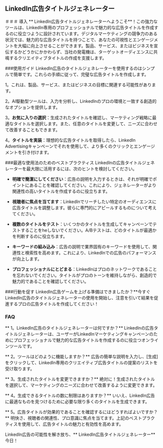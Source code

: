 ## LinkedIn広告タイトルジェネレーター

＃＃＃ 導入
** LinkedIn広告タイトルジェネレーターへようこそ**！この強力なツールは、LinkedIn専用のプロフェッショナルで魅力的な広告タイトルを作成するのに役立つように設計されています。デジタルマーケティングの競争力のある状況では、魅力的な広告タイトルを持つことで、あなたの可視性とエンゲージメントを大幅に向上させることができます。製品、サービス、またはビジネスを宣伝するかどうかにかかわらず、当社の発電機は、ターゲットオーディエンスに共鳴するクリエイティブタイトルの作成を支援します。

###使用ガイド
LinkedIn広告のタイトルジェネレーターを使用するのはシンプルで簡単です。これらの手順に従って、完璧な広告タイトルを作成します。

1。これは、製品、サービス、またはビジネスの目標に関連する可能性があります。

2。AI駆動型ツールは、入力を分析し、LinkedInのプロの環境と一致する創造的なオプションを提供します。

3。**お気に入りの選択**：生成されたタイトルを確認し、マーケティング戦略に最適なタイトルを選択します。また、任意のタイトルを変更して、ニーズに合わせて改善することもできます。

4。**タイトルを実装**：理想的な広告タイトルを取得したら、LinkedIn Advertisingキャンペーンでそれを使用して、より多くのクリックとエンゲージメントを引き付けます。

###最適な使用法のためのベストプラクティス
LinkedInの広告タイトルジェネレーターを最大限に活用するには、次のヒントを検討してください。

-  **明確で簡潔にしてください**：広告の説明を入力するときは、それが明確でポイントにあることを確認してください。これにより、ジェネレーターがより関連性の高いタイトルを作成するのに役立ちます。

-  **視聴者に焦点を当てます**：LinkedInでリーチしたい特定のオーディエンスに広告タイトルを調整します。彼らに専門的にアピールするものについて考えてください。

-  **複数のタイトルをテスト**：いくつかのタイトルを生成してキャンペーンでテストすることをheしないでください。A/Bテストは、どのタイトルが最適かを判断するのに役立ちます。

-  **キーワードの組み込み**：広告の説明で業界固有のキーワードを使用して、関連性と検索性を高めます。これにより、LinkedInでの広告のパフォーマンスが向上します。

-  **プロフェッショナルにとどまる**：LinkedInはプロのネットワークであることを忘れないでください。タイトルがプロのトーンを維持しながら、創造的で魅力的であることを確認してください。

###行動を促す
LinkedIn広告ゲームを上げる準備はできましたか？**今すぐLinkedIn広告のタイトルジェネレーターの使用を開始し、注意を引いて結果を促進するプロの広告タイトルを作成してください！

### FAQ

** 1。LinkedIn広告のタイトルジェネレーターは何ですか？**
LinkedInの広告タイトルジェネレーターは、ユーザーがLinkedInマーケティングキャンペーンのためにプロフェッショナルで魅力的な広告タイトルを作成するのに役立つオンラインツールです。

** 2。ツールはどのように機能しますか？**
広告の簡単な説明を入力し、[生成]をクリックして、LinkedIn専用のクリエイティブ広告タイトルの提案のリストを受け取ります。

** 3。生成されたタイトルを変更できますか？**
絶対に！生成されたタイトルを選択して、マーケティングのニーズに合わせて改善するように変更できます。

** 4。生成できるタイトルの数に制限はありますか？**
いいえ、LinkedIn広告に最適なものを見つけるために必要な限り多くのタイトルを生成できます。

** 5。広告タイトルが効果的であることを確認するにはどうすればよいですか？**
明快さ、視聴者の関連性、プロ意識に焦点を当てます。上記のベストプラクティスを使用して、広告タイトルの魅力と有効性を高めます。

LinkedIn広告の可能性を解き放ち、** LinkedIn広告タイトルジェネレーター**今日！